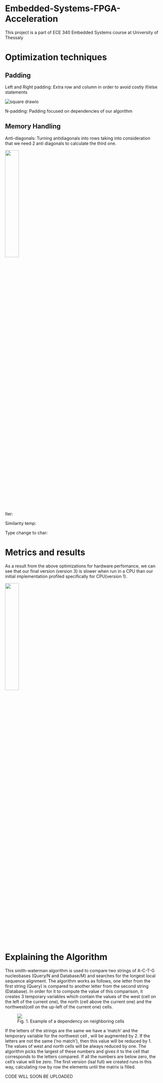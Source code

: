 # Embedded-Systems-FPGA-Acceleration

This project is a part of ECE 340 Embedded Systems course at University of Thessaly

# Optimization techniques

## Padding

Left and Right padding: Extra row and column in order to avoid costly if/else statements

![square drawio](https://user-images.githubusercontent.com/123579658/234270519-529e75f1-d4f0-45bd-808b-39f6ab8e2516.png)


N-padding: Padding focused on dependencies of our algorithm


## Memory Handling 

Anti-diagonals: Turning antidiagonals into rows taking into consideration that we need 2 anti diagonals to calculate the third
one. 

<img align="center" src="https://user-images.githubusercontent.com/123579658/234271914-274b4295-f92b-4d4f-9556-8cbb1eac9a49.png" width=30% height=30%>

Iter:

Similarity temp:

Type change to char:

# Metrics and results


As a result from the above optimizations for hardware perfomance, we can see that our final version (version 3) is slower when run in a CPU than our initial implementation profiled specifically for CPU(version 1). 

<img align="center" src="https://user-images.githubusercontent.com/123579658/234267498-cf17cab7-bf9b-4b67-8bc4-7a06bee66f74.png" width=30% height=30%>





# Explaining the Algorithm 
This smith-waterman algorithm is used to compare two strings of A-C-T-G nucleobases (Query/N and Database/M)
and searches for the longest local sequence alignment. The algorithm works as follows, one letter from the first string
(Query) is compared to another letter from the second string (Database). In order for it to compute the value of this
comparison, it creates 3 temporary variables which contain the values of the west (cell on the left of the current one), the
north (cell above the current one) and the northwest(cell on the up-left of the current one) cells.
<figure>
  <img align="center" src="https://user-images.githubusercontent.com/123579658/234262882-114b36b3-6f3b-4ca2-84aa-776f2debbdc0.png">
  <figcaption>Fig. 1. Example of a dependency on neighboring cells</figcaption>
</figure>


If the letters of the strings are the same we have a ’match’ and the temporary variable for the northwest cell , will be
augmented by 2. If the letters are not the same (’no match’), then this value will be reduced by 1. The values of west and
north cells will be always reduced by one. The algorithm picks the largest of these numbers and gives it to the cell
that corresponds to the letters compared. If all the numbers are below zero, the cell’s value will be zero. The first version
(lsal full) we created runs in this way, calculating row by row the elements until the matrix is filled.



CODE WILL SOON BE UPLOADED
